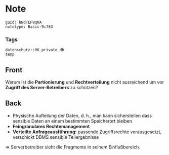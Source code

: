 # Note
```
guid: hNdTEP8qKA
notetype: Basic-9c783
```

### Tags
```
datenschutz::06_private_db
temp
```

## Front
Warum ist die <b>Partionierung</b> und <b>Rechtverteilung</b> nicht
ausreichend um vor <b>Zugriff des Server-Betreibers</b> zu
schützen?

## Back
<ul>
  <li>Physische Aufteilung der Daten, d. h., man kann sicherstellen
  dass sensible Daten an einem bestimmten Speicherort bleiben
  <li><b>Feingranulares Rechtemanagement</b>
  <li><b>Verteilte Anfrageausführung:</b> passende Zugriffsrechte
  vorausgesetzt, verschickt DBMS sensible Teilergebnisse
</ul>=> Serverbetreiber sieht die Fragmente in seinem
Einflußbereich.
